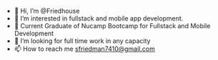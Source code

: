 - 👋 Hi, I’m @Friedhouse
- 👀 I’m interested in fullstack and mobile app development.
- 🌱 Current Graduate of Nucamp Bootcamp for Fullstack and Mobile Development
- 💞️ I’m looking for full time work in any capacity
- 📫 How to reach me sfriedman7410@gmail.com

<!---
Friedhouse/Friedhouse is a ✨ special ✨ repository because its `README.md` (this file) appears on your GitHub profile.
You can click the Preview link to take a look at your changes.
--->

